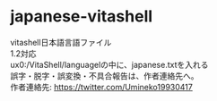 # japanese-vitashell
vitashell日本語言語ファイル<br>
1.2対応<br>
ux0:/VitaShell/languagelの中に、japanese.txtを入れる<br>
誤字・脱字・誤変換・不具合報告は、作者連絡先へ。<br>
作者連絡先: https://twitter.com/Umineko19930417<br>
